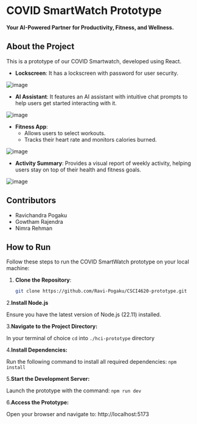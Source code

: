 # COVID SmartWatch Prototype  

**Your AI-Powered Partner for Productivity, Fitness, and Wellness.** 

## About the Project  

This is a prototype of our COVID Smartwatch, developed using React.  

- **Lockscreen**: It has a lockscreen with password for user security.  

![image](https://github.com/user-attachments/assets/fb81b557-494e-4546-9ef3-0a8e729f2cea)

- **AI Assistant**: It features an AI assistant with intuitive chat prompts to help users get started interacting with it.  

![image](https://github.com/user-attachments/assets/4a06d3b5-80cd-4c05-84b8-2ba5b7971f4a)

- **Fitness App**:  
  - Allows users to select workouts.  
  - Tracks their heart rate and monitors calories burned.  


![image](https://github.com/user-attachments/assets/0abe5c70-242e-4f45-ade1-6327865b3f75)


- **Activity Summary**: Provides a visual report of weekly activity, helping users stay on top of their health and fitness goals.  


![image](https://github.com/user-attachments/assets/c2d426f1-fce8-4773-bcf5-59c447cb2db8)


## Contributors  

- Ravichandra Pogaku  
- Gowtham Rajendra  
- Nimra Rehman
  

## How to Run  

Follow these steps to run the COVID SmartWatch prototype on your local machine:  

1. **Clone the Repository**:  
   ```bash
   git clone https://github.com/Ravi-Pogaku/CSCI4620-prototype.git

2.**Install Node.js**

Ensure you have the latest version of Node.js (22.11) installed.

3.**Navigate to the Project Directory:**

In your terminal of choice ```cd``` into ```./hci-prototype``` directory

4.**Install Dependencies:**

Run the following command to install all required dependencies:
   ```npm install```
   
5.**Start the Development Server:**

Launch the prototype with the command:
  ```npm run dev```
  
6.**Access the Prototype:**

Open your browser and navigate to:
  http://localhost:5173
